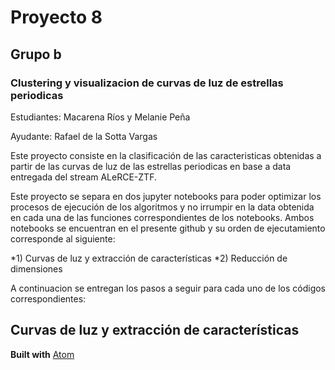 # Proyecto 8

## Grupo b 

### Clustering y visualizacion de curvas de luz de estrellas periodicas

Estudiantes: Macarena Ríos y Melanie Peña

Ayudante: Rafael de la Sotta Vargas

Este proyecto consiste en la clasificación de las caracteristicas obtenidas a partir de las curvas de luz de las estrellas periodicas en base a data entregada del stream ALeRCE-ZTF. 

Este proyecto se separa en dos jupyter notebooks para poder optimizar los procesos de ejecución de los algoritmos y no irrumpir en la data obtenida en cada una de las funciones correspondientes de los notebooks. Ambos notebooks se encuentran en el presente github y su orden de ejecutamiento corresponde al siguiente:

*1) Curvas de luz y extracción de características
*2) Reducción de dimensiones

A continuacion se entregan los pasos a seguir para cada uno de los códigos correspondientes:

## Curvas de luz y extracción de características

**Built with** [Atom](https://github.com/atom)

